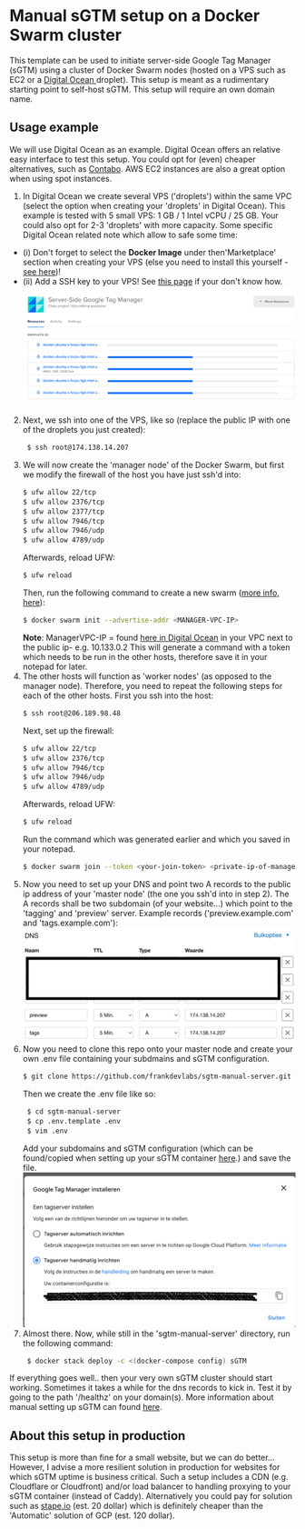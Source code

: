 
# Manual sGTM setup on a Docker Swarm cluster

This template can be used to initiate server-side Google Tag Manager (sGTM) using a cluster of Docker Swarm nodes (hosted 
on a VPS such as EC2 or a [Digital Ocean ](https://digitalocean.com/) droplet). This setup is meant as a rudimentary 
starting point to self-host sGTM. This setup will require an own domain name.

## Usage example
We will use Digital Ocean as an example. Digital Ocean offers an relative easy interface to test this setup. You could opt for
(even) cheaper alternatives, such as [Contabo](https://contabo.com/en/). AWS EC2 instances are also a great option when using spot instances.

1. In Digital Ocean we create several VPS ('droplets') within the same VPC (select the option when creating your 'droplets' 
in Digital Ocean). This example is tested with 5 small VPS: 1 GB / 1 Intel vCPU / 25 GB. Your could also opt for 2-3 'droplets' 
with more capacity. Some specific Digital Ocean related note which allow to safe some time:
- (i) Don't forget to select the **Docker Image** under then'Marketplace' section when creating your VPS (else you need to 
install this yourself - [see here](https://docs.docker.com/desktop/install/ubuntu/))!
- (ii) Add a SSH key to your VPS! See [this page](https://docs.digitalocean.com/products/droplets/how-to/add-ssh-keys/) 
if your don't know how.
![creating 5 droplets in DO](./images/digital-ocean-create-5-droplets.png)

2. Next, we ssh into one of the VPS, like so (replace the public IP with one of the droplets you just created):
   ```bash 
    $ ssh root@174.138.14.207
   ```
3. We will now create the 'manager node' of the Docker Swarm, but first we modify the firewall of the host you have just 
ssh'd into:
    ```bash 
    $ ufw allow 22/tcp
    $ ufw allow 2376/tcp
    $ ufw allow 2377/tcp
    $ ufw allow 7946/tcp
    $ ufw allow 7946/udp
    $ ufw allow 4789/udp
   ```
   Afterwards, reload UFW:
    ```bash 
    $ ufw reload
   ```
   Then, run the following command to create a new swarm ([more info, here](https://docs.docker.com/engine/swarm/swarm-tutorial/create-swarm/)):
   ```bash 
   $ docker swarm init --advertise-addr <MANAGER-VPC-IP>
   ```
   **Note**: ManagerVPC-IP = found [here in Digital Ocean](https://cloud.digitalocean.com/networking/vpc) in your VPC next to the public ip- e.g. 10.133.0.2
    This will generate a command with a token which needs to be run in the other hosts, therefore save it in your notepad for later.
4. The other hosts will function as 'worker nodes' (as opposed to the manager node). Therefore, you need to repeat the 
following steps for each of the other hosts. First you ssh into the host: 
    ```bash 
    $ ssh root@206.189.98.48
   ```
   Next, set up the firewall:
    ```bash 
    $ ufw allow 22/tcp
    $ ufw allow 2376/tcp
    $ ufw allow 7946/tcp
    $ ufw allow 7946/udp
    $ ufw allow 4789/udp
   ```
   Afterwards, reload UFW:
    ```bash 
    $ ufw reload
   ```
   Run the command which was generated earlier and which you saved in your notepad.
   ```bash 
   $ docker swarm join --token <your-join-token> <private-ip-of-manager-node>:2377
   ```
5. Now you need to set up your DNS and point two A records to the public ip address of your 'master node' (the one you ssh'd
into in step 2). The A records shall be two subdomain (of your website...) which point to the 'tagging' and 'preview' server.
Example records ('preview.example.com' and 'tags.example.com'):
![dns a records](./images/dns-records.png)
6. Now you need to clone this repo onto your master node and create your own .env file containing your subdmains and sGTM 
configuration.
   ```bash 
   $ git clone https://github.com/frankdevlabs/sgtm-manual-server.git
   ```
   Then we create the .env file like so:
   ```bash
    $ cd sgtm-manual-server
    $ cp .env.template .env
    $ vim .env
   ```
   Add your subdomains and sGTM configuration (which can be found/copied when setting up your sGTM container 
[here](https://tagmanager.google.com/).) and save the file.
![sgtm container configuration](./images/sgtm-config.png)
7. Almost there. Now, while still in the 'sgtm-manual-server' directory, run the following command:
   ```bash 
    $ docker stack deploy -c <(docker-compose config) sGTM
   ```
   
If everything goes well.. then your very own sGTM cluster should start working. Sometimes it takes a while for the dns records 
to kick in. Test it by going to the path '/healthz' on your domain(s). More information about manual setting up sGTM can 
found [here](https://developers.google.com/tag-platform/tag-manager/server-side/manual-setup-guide).

## About this setup in production
This setup is more than fine for a small website, but we can do better... However, I advise a more resilient solution 
in production for websites for which sGTM uptime is business critical. Such a setup includes a CDN (e.g. Cloudflare or 
Cloudfront) and/or load balancer to handling proxying to your sGTM container (instead of Caddy). Alternatively you
could pay for solution such as [stape.io](https://stape.io) (est. 20 dollar) which is definitely cheaper than the 'Automatic' 
solution of GCP (est. 120 dollar). 
